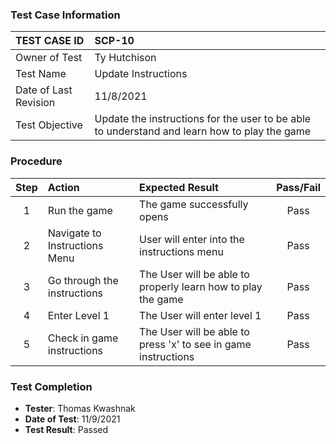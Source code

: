### Test Case Information
| TEST CASE ID | SCP-10|
| :--- | :--- |
| Owner of Test | Ty Hutchison|
| Test Name | Update Instructions |
| Date of Last Revision | 11/8/2021 |
| Test Objective | Update the instructions for the user to be able to understand and learn how to play the game |

### Procedure

|Step | Action | Expected Result | Pass/Fail     |
|:---:| :---        |    :----  | :---: |
|1| Run the game| The game successfully opens |Pass|
|2| Navigate to Instructions Menu | User will enter into the instructions menu | Pass |
|3| Go through the instructions | The User will be able to properly learn how to play the game | Pass |
|4| Enter Level 1 | The User will enter level 1 | Pass |
|5| Check in game instructions | The User will be able to press 'x' to see in game instructions | Pass |

### Test Completion
- **Tester**: Thomas Kwashnak
- **Date of Test**: 11/9/2021
- **Test Result**: Passed